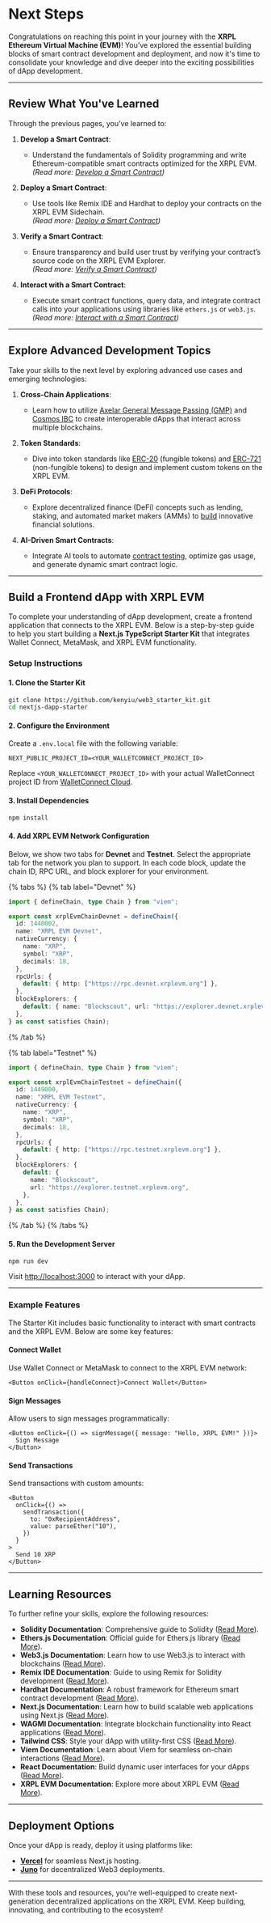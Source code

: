 # Next Steps

Congratulations on reaching this point in your journey with the **XRPL Ethereum Virtual Machine (EVM)**! You’ve explored the essential building blocks of smart contract development and deployment, and now it's time to consolidate your knowledge and dive deeper into the exciting possibilities of dApp development.

---

## Review What You've Learned

Through the previous pages, you’ve learned to:

1. **Develop a Smart Contract**:

   - Understand the fundamentals of Solidity programming and write Ethereum-compatible smart contracts optimized for the XRPL EVM.  
     _(Read more: [Develop a Smart Contract](./develop-a-smart-contract.md))_

2. **Deploy a Smart Contract**:

   - Use tools like Remix IDE and Hardhat to deploy your contracts on the XRPL EVM Sidechain.  
     _(Read more: [Deploy a Smart Contract](./deploy-the-smart-contract.md))_

3. **Verify a Smart Contract**:

   - Ensure transparency and build user trust by verifying your contract’s source code on the XRPL EVM Explorer.  
     _(Read more: [Verify a Smart Contract](./verify-the-smart-contract.md))_

4. **Interact with a Smart Contract**:
   - Execute smart contract functions, query data, and integrate contract calls into your applications using libraries like `ethers.js` or `web3.js`.  
     _(Read more: [Interact with a Smart Contract](./interact-with-the-smart-contract.md))_

---

## Explore Advanced Development Topics

Take your skills to the next level by exploring advanced use cases and emerging technologies:

1. **Cross-Chain Applications**:

   - Learn how to utilize [Axelar General Message Passing (GMP)](../../bridge/general-message-passing.md) and [Cosmos IBC](../interacting-with-cosmos/using-ibc.md) to create interoperable dApps that interact across multiple blockchains.

2. **Token Standards**:

   - Dive into token standards like [ERC-20](https://docs.openzeppelin.com/contracts/4.x/erc20) (fungible tokens) and [ERC-721](https://docs.openzeppelin.com/contracts/4.x/erc721) (non-fungible tokens) to design and implement custom tokens on the XRPL EVM.

3. **DeFi Protocols**:

   - Explore decentralized finance (DeFi) concepts such as lending, staking, and automated market makers (AMMs) to [build](https://soliditylang.org/) innovative financial solutions.

4. **AI-Driven Smart Contracts**:
   - Integrate AI tools to automate [contract testing](https://ethereum.org/en/developers/docs/smart-contracts/testing/), optimize gas usage, and generate dynamic smart contract logic.

---

## Build a Frontend dApp with XRPL EVM

To complete your understanding of dApp development, create a frontend application that connects to the XRPL EVM. Below is a step-by-step guide to help you start building a **Next.js TypeScript Starter Kit** that integrates Wallet Connect, MetaMask, and XRPL EVM functionality.

### Setup Instructions

#### 1. Clone the Starter Kit

```bash
git clone https://github.com/kenyiu/web3_starter_kit.git
cd nextjs-dapp-starter
```

#### 2. Configure the Environment

Create a `.env.local` file with the following variable:

```plaintext
NEXT_PUBLIC_PROJECT_ID=<YOUR_WALLETCONNECT_PROJECT_ID>
```

Replace `<YOUR_WALLETCONNECT_PROJECT_ID>` with your actual WalletConnect project ID from [WalletConnect Cloud](https://cloud.walletconnect.com/).

#### 3. Install Dependencies

```bash
npm install
```

#### 4. Add XRPL EVM Network Configuration

Below, we show two tabs for **Devnet** and **Testnet**. Select the appropriate tab for the network you plan to support. In each code block, update the chain ID, RPC URL, and block explorer for your environment.

{% tabs %}
{% tab label="Devnet" %}

```typescript
import { defineChain, type Chain } from "viem";

export const xrplEvmChainDevnet = defineChain({
  id: 1440002,
  name: "XRPL EVM Devnet",
  nativeCurrency: {
    name: "XRP",
    symbol: "XRP",
    decimals: 18,
  },
  rpcUrls: {
    default: { http: ["https://rpc.devnet.xrplevm.org"] },
  },
  blockExplorers: {
    default: { name: "Blockscout", url: "https://explorer.devnet.xrplevm.org" },
  },
} as const satisfies Chain);
```

{% /tab %}

{% tab label="Testnet" %}

```typescript
import { defineChain, type Chain } from "viem";

export const xrplEvmChainTestnet = defineChain({
  id: 1449000,
  name: "XRPL EVM Testnet",
  nativeCurrency: {
    name: "XRP",
    symbol: "XRP",
    decimals: 18,
  },
  rpcUrls: {
    default: { http: ["https://rpc.testnet.xrplevm.org"] },
  },
  blockExplorers: {
    default: {
      name: "Blockscout",
      url: "https://explorer.testnet.xrplevm.org",
    },
  },
} as const satisfies Chain);
```

{% /tab %}
{% /tabs %}

#### 5. Run the Development Server

```bash
npm run dev
```

Visit [http://localhost:3000](http://localhost:3000) to interact with your dApp.

---

### Example Features

The Starter Kit includes basic functionality to interact with smart contracts and the XRPL EVM. Below are some key features:

#### Connect Wallet

Use Wallet Connect or MetaMask to connect to the XRPL EVM network:

```tsx
<Button onClick={handleConnect}>Connect Wallet</Button>
```

#### Sign Messages

Allow users to sign messages programmatically:

```tsx
<Button onClick={() => signMessage({ message: "Hello, XRPL EVM!" })}>
  Sign Message
</Button>
```

#### Send Transactions

Send transactions with custom amounts:

```tsx
<Button
  onClick={() =>
    sendTransaction({
      to: "0xRecipientAddress",
      value: parseEther("10"),
    })
  }
>
  Send 10 XRP
</Button>
```

---

## Learning Resources

To further refine your skills, explore the following resources:

- **Solidity Documentation**: Comprehensive guide to Solidity ([Read More](https://docs.soliditylang.org/)).
- **Ethers.js Documentation**: Official guide for Ethers.js library ([Read More](https://docs.ethers.io/v5/)).
- **Web3.js Documentation**: Learn how to use Web3.js to interact with blockchains ([Read More](https://web3js.readthedocs.io/)).
- **Remix IDE Documentation**: Guide to using Remix for Solidity development ([Read More](https://remix-ide.readthedocs.io/)).
- **Hardhat Documentation**: A robust framework for Ethereum smart contract development ([Read More](https://hardhat.org/docs)).
- **Next.js Documentation**: Learn how to build scalable web applications using Next.js ([Read More](https://nextjs.org/docs)).
- **WAGMI Documentation**: Integrate blockchain functionality into React applications ([Read More](https://wagmi.sh/react/getting-started)).
- **Tailwind CSS**: Style your dApp with utility-first CSS ([Read More](https://tailwindcss.com/docs)).
- **Viem Documentation**: Learn about Viem for seamless on-chain interactions ([Read More](https://viem.sh/docs/getting-started)).
- **React Documentation**: Build dynamic user interfaces for your dApps ([Read More](https://react.dev/)).
- **XRPL EVM Documentation**: Explore more about XRPL EVM ([Read More](https://docs.xrplevm.org)).

---

## Deployment Options

Once your dApp is ready, deploy it using platforms like:

- **[Vercel](https://vercel.com)** for seamless Next.js hosting.
- **[Juno](https://juno.build)** for decentralized Web3 deployments.

---

With these tools and resources, you're well-equipped to create next-generation decentralized applications on the XRPL EVM. Keep building, innovating, and contributing to the ecosystem!
